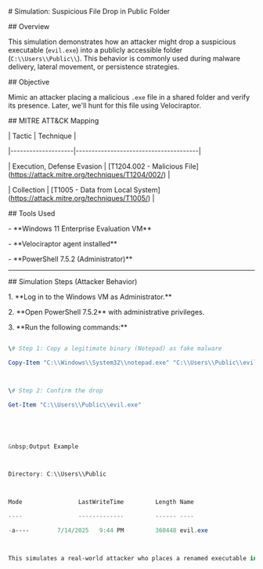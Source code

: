 \#  Simulation: Suspicious File Drop in Public Folder



\##  Overview



This simulation demonstrates how an attacker might drop a suspicious executable (`evil.exe`) into a publicly accessible folder (`C:\\Users\\Public\\`). This behavior is commonly used during malware delivery, lateral movement, or persistence strategies.



\##  Objective



Mimic an attacker placing a malicious `.exe` file in a shared folder and verify its presence. Later, we'll hunt for this file using Velociraptor.



\##  MITRE ATT\&CK Mapping



| Tactic             | Technique                            |

|--------------------|---------------------------------------|

| Execution, Defense Evasion | \[T1204.002 - Malicious File](https://attack.mitre.org/techniques/T1204/002/) |

| Collection         | \[T1005 - Data from Local System](https://attack.mitre.org/techniques/T1005/) |



\##  Tools Used



\- \*\*Windows 11 Enterprise Evaluation VM\*\*

\- \*\*Velociraptor agent installed\*\*

\- \*\*PowerShell 7.5.2 (Administrator)\*\*



---



\##  Simulation Steps (Attacker Behavior)



1\. \*\*Log in to the Windows VM as Administrator.\*\*

2\. \*\*Open PowerShell 7.5.2\*\* with administrative privileges.

3\. \*\*Run the following commands:\*\*



```powershell

\# Step 1: Copy a legitimate binary (Notepad) as fake malware

Copy-Item "C:\\Windows\\System32\\notepad.exe" "C:\\Users\\Public\\evil.exe"



\# Step 2: Confirm the drop

Get-Item "C:\\Users\\Public\\evil.exe"





&nbsp;Output Example



Directory: C:\\Users\\Public



Mode                LastWriteTime         Length Name

----                -------------         ------ ----

-a----        7/14/2025   9:44 PM         360448 evil.exe



This simulates a real-world attacker who places a renamed executable in a shared directory that others (or malware) can access and execute later.



